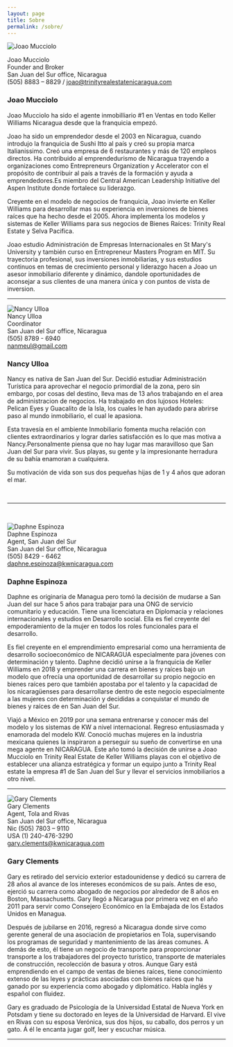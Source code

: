 ```yaml
---
layout: page
title: Sobre
permalink: /sobre/
---
```


<div class="whitespace"><div><div class="recruiting-photo"><span class="client-image-container"><img alt="Joao Mucciolo" class="client-image" src="/img/joao.jpeg" /> </span></div></div></div>

<figcaption class="caption"><p>Joao Mucciolo<br />Founder and Broker<br />San Juan del Sur office, Nicaragua<br />(505) 8883 &ndash; 8829 /&nbsp;<a href="mailto:joao@trinityrealestatenicaragua.com"><u>joao@trinityrealestatenicaragua.com</u></a></p></figcaption>

### Joao Mucciolo

Joao Mucciolo ha sido el agente inmobilliario \#1 en Ventas en todo Keller Williams Nicaragua desde que la franquicia empez&oacute;.

Joao ha sido un emprendedor desde el 2003 en Nicaragua, cuando introdujo la franquicia de Sushi Itto al pa&iacute;s y cre&oacute; su propia marca Italianissimo. Cre&oacute; una empresa de 6 restaurantes y m&aacute;s de 120 empleos directos. Ha contribuido al emprendedurismo de Nicaragua trayendo a organizaciones como Entrepreneurs Organization y Accelerator con el prop&oacute;sito de contribuir al pa&iacute;s a trav&eacute;s de la formaci&oacute;n y ayuda a emprendedores.Es miembro del Central American Leadership Initiative del Aspen Institute donde fortalece su liderazgo.

Creyente en el modelo de negocios de franquicia, Joao invierte en Keller Williams para desarrollar mas su experiencia en inversiones de bienes ra&iacute;ces que ha hecho desde el 2005. Ahora implementa los modelos y sistemas de Keller Williams para sus negocios de Bienes Ra&iacute;ces: Trinity Real Estate y Selva Pacifica.

Joao estudio Administraci&oacute;n de Empresas Internacionales en St Mary's University y tambi&eacute;n curso en Entrepreneur Masters Program en MIT. Su trayectoria profesional, sus inversiones inmobiliarias, y sus estudios continuos en temas de crecimiento personal y liderazgo hacen a Joao un asesor inmobiliario diferente y din&aacute;mico, dandole oportunidades de aconsejar a sus clientes de una manera &uacute;nica y con puntos de vista de inversion.

---

<div class="recruiting-photo"><span class="client-image-container"><img alt="Nancy Ulloa" class="client-image" src="/img/nancy.png" /> </span></div>

<figcaption class="caption">Nancy Ulloa<br />Coordinator<br />San Juan del Sur office, Nicaragua<br />(505) 8789 - 6940<br /><a href="mailto:nanmeul@gmail.com">nanmeul@gmail.com</a></figcaption>

### Nancy Ulloa

Nancy es nativa de San Juan del Sur. Decidi&oacute; estudiar Administraci&oacute;n Tur&iacute;stica para aprovechar el negocio primordial de la zona, pero sin embargo, por cosas del destino, lleva mas de 13 a&ntilde;os trabajando en el area de administracion de negocios. Ha trabajado en dos lujosos Hoteles: Pelican Eyes y Guacalito de la Isla, los cuales le han ayudado para abrirse paso al mundo inmobiliario, el cual le apasiona.

Esta traves&iacute;a en el ambiente Inmobiliario fomenta mucha relaci&oacute;n con clientes extraordinarios y lograr darles satisfacci&oacute;n es lo que mas motiva a Nancy.Personalmente piensa que no hay lugar mas maravilloso que San Juan del Sur para vivir. Sus playas, su gente y la impresionante herradura de su bah&iacute;a enamoran a cualquiera.

Su motivaci&oacute;n de vida son sus dos peque&ntilde;as hijas de 1 y 4 a&ntilde;os que adoran el mar.

&nbsp;

---

&nbsp;

<div class="recruiting-photo"><span class="client-image-container"><img alt="Daphne Espinoza" class="client-image" src="/img/daphne.png" /> </span></div>

<figcaption class="caption">Daphne Espinoza<br />Agent, San Juan del Sur<br />San Juan del Sur office, Nicaragua<br />(505) 8429 - 6462<br /><a href="mailto:daphne.espinoza@kwnicaragua.com">daphne.espinoza@kwnicaragua.com</a></figcaption>

### Daphne Espinoza

Daphne es originaria de Managua pero tom&oacute; la decisi&oacute;n de mudarse a San Juan del sur hace 5 a&ntilde;os para trabajar para una ONG de servicio comunitario y educaci&oacute;n. Tiene una licenciatura en Diplomacia y relaciones internacionales y estudios en Desarrollo social. Ella es fiel creyente del empoderamiento de la mujer en todos los roles funcionales para el desarrollo.

Es fiel creyente en el emprendimiento empresarial como una herramienta de desarrollo socioecon&oacute;mico de NICARAGUA especialmente para j&oacute;venes con determinaci&oacute;n y talento. Daphne decidi&oacute; unirse a la franquicia de Keller Williams en 2018 y emprender una carrera en bienes y ra&iacute;ces bajo un modelo que ofrec&iacute;a una oportunidad de desarrollar su propio negocio en bienes ra&iacute;ces pero que tambi&eacute;n apostaba por el talento y la capacidad de los nicaragüenses para desarrollarse dentro de este negocio especialmente a las mujeres con determinaci&oacute;n y decididas a conquistar el mundo de bienes y ra&iacute;ces de en San Juan del Sur.

Viaj&oacute; a M&eacute;xico en 2019 por una semana entrenarse y conocer m&aacute;s del modelo y los sistemas de KW a nivel internacional. Regreso entusiasmada y enamorada del modelo KW. Conoci&oacute; muchas mujeres en la industria mexicana quienes la inspiraron a perseguir su sue&ntilde;o de convertirse en una mega agente en NICARAGUA. Este a&ntilde;o tom&oacute; la decisi&oacute;n de unirse a Joao Mucciolo en Trinity Real Estate de Keller Williams playas con el objetivo de establecer una alianza estrat&eacute;gica y formar un equipo junto a Trinity Real estate la empresa \#1 de San Juan del Sur y llevar el servicios inmobiliarios a otro nivel.

---

<div class="recruiting-photo"><span class="client-image-container"><img alt="Gary Clements" class="client-image" src="/img/gary.png" /> </span></div>

<figcaption class="caption">Gary Clements<br />Agent, Tola and Rivas<br />San Juan del Sur office, Nicaragua<br />Nic (505) 7803 &ndash; 9110<br />USA (1) 240-476-3290<br /><a href="mailto:gary.clements@kwnicaragua.com">gary.clements@kwnicaragua.com</a></figcaption>

### Gary Clements

Gary es retirado del servicio exterior estadounidense y dedic&oacute; su carrera de 28 a&ntilde;os al avance de los intereses econ&oacute;micos de su pa&iacute;s. Antes de eso, ejerci&oacute; su carrera como abogado de negocios por alrededor de 8 a&ntilde;os en Boston, Massachusetts. Gary lleg&oacute; a Nicaragua por primera vez en el a&ntilde;o 2011 para servir como Consejero Econ&oacute;mico en la Embajada de los Estados Unidos en Managua.

Despu&eacute;s de jubilarse en 2016, regres&oacute; a Nicaragua donde sirve como gerente general de una asociaci&oacute;n de propietarios en Tola, supervisando los programas de seguridad y mantenimiento de las &aacute;reas comunes. A dem&aacute;s de esto, &eacute;l tiene un negocio de transporte para proporcionar transporte a los trabajadores del proyecto tur&iacute;stico, transporte de materiales de construcci&oacute;n, recolecci&oacute;n de basura y otros. Aunque Gary est&aacute; emprendiendo en el campo de ventas de bienes ra&iacute;ces, tiene conocimiento extenso de las leyes y pr&aacute;cticas asociadas con bienes ra&iacute;ces que ha ganado por su experiencia como abogado y diplom&aacute;tico. Habla ingl&eacute;s y espa&ntilde;ol con fluidez.

Gary es graduado de Psicolog&iacute;a de la Universidad Estatal de Nueva York en Potsdam y tiene su doctorado en leyes de la Universidad de Harvard. El vive en Rivas con su esposa Ver&oacute;nica, sus dos hijos, su caballo, dos perros y un gato. &Aacute; &eacute;l le encanta jugar golf, leer y escuchar m&uacute;sica.

---